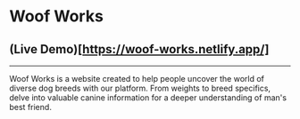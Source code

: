 # Woof Works


## (Live Demo)[https://woof-works.netlify.app/]

<hr></hr>

Woof Works is a website created to help people uncover the world of diverse dog breeds with our platform. From weights to breed specifics, delve into valuable canine information for a deeper understanding of man's best friend.
